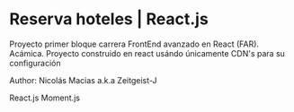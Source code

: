 # Reserva hoteles | React.js
 Proyecto primer bloque carrera FrontEnd avanzado en React (FAR). Acámica.
 Proyecto construido en react usándo únicamente CDN's para su configuración

 Author: Nicolás Macias
 a.k.a Zeitgeist-J

 React.js
 Moment.js

